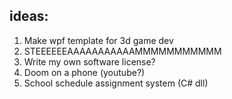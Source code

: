 ## ideas:
1. Make wpf template for 3d game dev
2. STEEEEEEAAAAAAAAAAAMMMMMMMMMMM
3. Write my own software license?
4. Doom on a phone (youtube?)
5. School schedule assignment system (C# dll)
